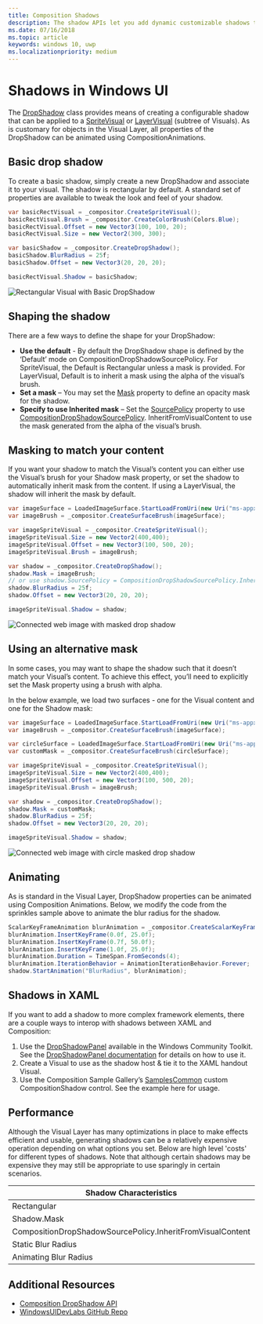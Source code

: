 ```yaml
---
title: Composition Shadows
description: The shadow APIs let you add dynamic customizable shadows to UI content.
ms.date: 07/16/2018
ms.topic: article
keywords: windows 10, uwp
ms.localizationpriority: medium
---
```

# Shadows in Windows UI

The [DropShadow](/uwp/api/Windows.UI.Composition.DropShadow) class provides means of creating a configurable shadow that can be applied to a [SpriteVisual](/uwp/api/windows.ui.composition.spritevisual) or [LayerVisual](/uwp/api/windows.ui.composition.layervisual) (subtree of Visuals). As is customary for objects in the Visual Layer, all properties of the DropShadow can be animated using CompositionAnimations.

## Basic drop shadow

To create a basic shadow, simply create a new DropShadow and associate it to your visual. The shadow is rectangular by default. A standard set of properties are available to tweak the look and feel of your shadow.

```cs
var basicRectVisual = _compositor.CreateSpriteVisual();
basicRectVisual.Brush = _compositor.CreateColorBrush(Colors.Blue);
basicRectVisual.Offset = new Vector3(100, 100, 20);
basicRectVisual.Size = new Vector2(300, 300);

var basicShadow = _compositor.CreateDropShadow();
basicShadow.BlurRadius = 25f;
basicShadow.Offset = new Vector3(20, 20, 20);

basicRectVisual.Shadow = basicShadow;
```

![Rectangular Visual with Basic DropShadow](images/rectangular-dropshadow.png)

## Shaping the shadow

There are a few ways to define the shape for your DropShadow:

- **Use the default** - By default the DropShadow shape is defined by the ‘Default’ mode on CompositionDropShadowSourcePolicy. For SpriteVisual, the Default is Rectangular unless a mask is provided. For LayerVisual, Default is to inherit a mask using the alpha of the visual’s brush.
- **Set a mask** – You may set the [Mask](/uwp/api/windows.ui.composition.dropshadow.mask) property to define an opacity mask for the shadow.
- **Specify to use Inherited mask** – Set the [SourcePolicy](/uwp/api/windows.ui.composition.dropshadow.sourcepolicy) property to use [CompositionDropShadowSourcePolicy](/uwp/api/windows.ui.composition.compositiondropshadowsourcepolicy). InheritFromVisualContent to use the mask generated from the alpha of the visual’s brush.

## Masking to match your content

If you want your shadow to match the Visual’s content you can either use the Visual’s brush for your Shadow mask property, or set the shadow to automatically inherit mask from the content. If using a LayerVisual, the shadow will inherit the mask by default.

```cs
var imageSurface = LoadedImageSurface.StartLoadFromUri(new Uri("ms-appx:///Assets/myImage.png"));
var imageBrush = _compositor.CreateSurfaceBrush(imageSurface);

var imageSpriteVisual = _compositor.CreateSpriteVisual();
imageSpriteVisual.Size = new Vector2(400,400);
imageSpriteVisual.Offset = new Vector3(100, 500, 20);
imageSpriteVisual.Brush = imageBrush;

var shadow = _compositor.CreateDropShadow();
shadow.Mask = imageBrush;
// or use shadow.SourcePolicy = CompositionDropShadowSourcePolicy.InheritFromVisualContent;
shadow.BlurRadius = 25f;
shadow.Offset = new Vector3(20, 20, 20);

imageSpriteVisual.Shadow = shadow;
```

![Connected web image with masked drop shadow](images/ms-brand-web-dropshadow.png)

## Using an alternative mask

In some cases, you may want to shape the shadow such that it doesn’t match your Visual’s content. To achieve this effect, you’ll need to explicitly set the Mask property using a brush with alpha.

In the below example, we load two surfaces - one for the Visual content and one for the Shadow mask:

```cs
var imageSurface = LoadedImageSurface.StartLoadFromUri(new Uri("ms-appx:///Assets/myImage.png"));
var imageBrush = _compositor.CreateSurfaceBrush(imageSurface);

var circleSurface = LoadedImageSurface.StartLoadFromUri(new Uri("ms-appx:///Assets/myCircleImage.png"));
var customMask = _compositor.CreateSurfaceBrush(circleSurface);

var imageSpriteVisual = _compositor.CreateSpriteVisual();
imageSpriteVisual.Size = new Vector2(400,400);
imageSpriteVisual.Offset = new Vector3(100, 500, 20);
imageSpriteVisual.Brush = imageBrush;

var shadow = _compositor.CreateDropShadow();
shadow.Mask = customMask;
shadow.BlurRadius = 25f;
shadow.Offset = new Vector3(20, 20, 20);

imageSpriteVisual.Shadow = shadow;
```

![Connected web image with circle masked drop shadow](images/ms-brand-web-masked-dropshadow.png)

## Animating

As is standard in the Visual Layer, DropShadow properties can be animated using Composition Animations. Below, we modify the code from the sprinkles sample above to animate the blur radius for the shadow.

```cs
ScalarKeyFrameAnimation blurAnimation = _compositor.CreateScalarKeyFrameAnimation();
blurAnimation.InsertKeyFrame(0.0f, 25.0f);
blurAnimation.InsertKeyFrame(0.7f, 50.0f);
blurAnimation.InsertKeyFrame(1.0f, 25.0f);
blurAnimation.Duration = TimeSpan.FromSeconds(4);
blurAnimation.IterationBehavior = AnimationIterationBehavior.Forever;
shadow.StartAnimation("BlurRadius", blurAnimation);
```

## Shadows in XAML

If you want to add a shadow to more complex framework elements, there are a couple ways to interop with shadows between XAML and Composition:

1. Use the [DropShadowPanel](https://github.com/CommunityToolkit/WindowsCommunityToolkit/blob/main/Microsoft.Toolkit.Uwp.UI.Controls.Core/DropShadowPanel/DropShadowPanel.Properties.cs) available in the Windows Community Toolkit. See the [DropShadowPanel documentation](/windows/uwpcommunitytoolkit/controls/DropShadowPanel) for details on how to use it.
1. Create a Visual to use as the shadow host & tie it to the XAML handout Visual.
1. Use the Composition Sample Gallery’s [SamplesCommon](https://github.com/microsoft/WindowsCompositionSamples/tree/master/SamplesCommon/SamplesCommon) custom CompositionShadow control. See the example here for usage.

## Performance

Although the Visual Layer has many optimizations in place to make effects efficient and usable, generating shadows can be a relatively expensive operation depending on what options you set. Below are high level 'costs' for different types of shadows. Note that although certain shadows may be expensive they may still be appropriate to use sparingly in certain scenarios.

Shadow Characteristics| Cost
------------- | -------------
Rectangular    | Low
Shadow.Mask      | High
CompositionDropShadowSourcePolicy.InheritFromVisualContent | High
Static Blur Radius | Low
Animating Blur Radius | High

## Additional Resources

- [Composition DropShadow API](/uwp/api/Windows.UI.Composition.DropShadow)
- [WindowsUIDevLabs GitHub Repo](https://github.com/microsoft/WindowsCompositionSamples)